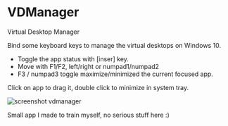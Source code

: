 # VDManager

Virtual Desktop Manager

Bind some keyboard keys to manage the virtual desktops on Windows 10.

* Toggle the app status with [inser] key.
* Move with F1/F2, left/right or numpad1/numpad2
* F3 / numpad3 toggle maximize/minimized the current focused app.

Click on app to drag it, double click to minimize in system tray.

![screenshot vdmanager](https://raw.github.com/Crmbl/VDManager/blob/master/vdscreen.PNG)

Small app I made to train myself, no serious stuff here :)
